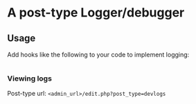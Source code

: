 # A post-type Logger/debugger

## Usage
Add hooks like the following to your code to implement logging:
```php
```

### Viewing logs
Post-type url: `<admin_url>/edit.php?post_type=devlogs`